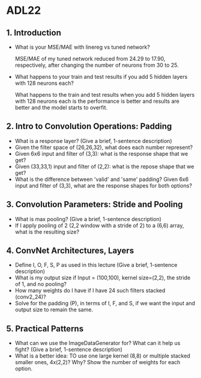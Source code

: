 # ADL22

## 1. Introduction

- What is your MSE/MAE with linereg vs tuned network?

  MSE/MAE of my tuned network reduced from 24.29 to 17.90, respectively, after changing the number of neurons from 30 to 25.

- What happens to your train and test results if you add 5 hidden layers with 128 neurons each?

  What happens to the train and test results when you add 5 hidden layers with 128 neurons each is the performance is better and results are better and the model starts to overfit.

## 2. Intro to Convolution Operations: Padding

- What is a response layer? (Give a brief, 1-sentence description)
- Given the filter space of (26,26,32), what does each number represent?
- Given 6x6 input and filter of (3,3): what is the response shape that we get?
- Given (33,33,1) input and filter of (2,2): what is the repose shape that we get?
- What is the difference between 'valid' and 'same' padding? Given 6x6 input and filter of (3,3), what are the response shapes for both options?


## 3. Convolution Parameters: Stride and Pooling

- What is max pooling? (Give a brief, 1-sentence description)
- If I apply pooling of 2 (2,2 window with a stride of 2) to a (6,6) array, what is the resulting size?

## 4. ConvNet Architectures, Layers

- Define I, O, F, S, P as used in this lecture (Give a brief, 1-sentence description)
- What is my output size if Input = (100,100), kernel size=(2,2), the stride of 1, and no pooling?
- How many weights do I have if I have 24 such filters stacked (conv2_24)?
- Solve for the padding (P), in terms of I, F, and S, if we want the input and output size to remain the same.

## 5. Practical Patterns

- What can we use the ImageDataGenerator for? What can it help us fight? (Give a brief, 1-sentence description)
- What is a better idea: TO use one large kernel (8,8) or multiple stacked smaller ones, 4x(2,2)? Why? Show the number of weights for each option.
